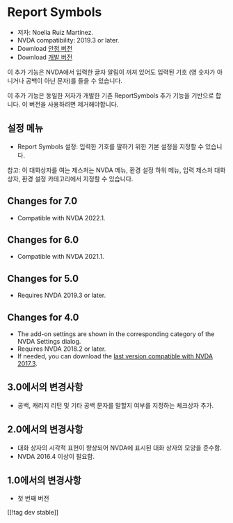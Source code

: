 # Report Symbols #
*	저자: Noelia Ruiz Martínez.
*	NVDA compatibility: 2019.3 or later.
*	Download [안정 버전][1]
*	Download [개발 버전][2]

이 추가 기능은 NVDA에서 입력한 글자 알림이 꺼져 있어도 입력된 기호 (영 숫자가 아니거나 공백이 아닌 문자)를 들을 수 있습니다.

이 추가 기능은 동일한 저자가 개발한 기존 ReportSymbols 추가 기능을 기반으로 합니다. 이 버전을 사용하려면 제거해야합니다.

## 설정 메뉴 ##
*	Report Symbols 설정: 입력한 기호를 말하기 위한 기본 설정을 지정할 수 있습니다.

참고: 이 대화상자를 여는 제스처는 NVDA 메뉴, 환경 설정 하위 메뉴, 입력 제스처 대화상자, 환경 설정 카테고리에서 지정할 수
있습니다.

## Changes for 7.0
* Compatible with NVDA 2022.1.

## Changes for 6.0
* Compatible with NVDA 2021.1.

## Changes for 5.0 ##
*	Requires NVDA 2019.3 or later.

## Changes for 4.0 ##
* The add-on settings are shown in the corresponding category of the NVDA
  Settings dialog.
* Requires NVDA 2018.2 or later.
* If needed, you can download the [last version compatible with NVDA
  2017.3][3].

## 3.0에서의 변경사항 ##
* 공백, 캐리지 리턴 및 기타 공백 문자를 말할지 여부를 지정하는 체크상자 추가.

## 2.0에서의 변경사항 ##
*	대화 상자의 시각적 표현이 향상되어 NVDA에 표시된 대화 상자의 모양을 준수함.
*	NVDA 2016.4 이상이 필요함.

## 1.0에서의 변경사항 ##
*	첫 번째 버전

[[!tag dev stable]]

[1]: https://addons.nvda-project.org/files/get.php?file=rsy

[2]: https://addons.nvda-project.org/files/get.php?file=rsy-dev

[3]: https://addons.nvda-project.org/files/get.php?file=rsy-o
